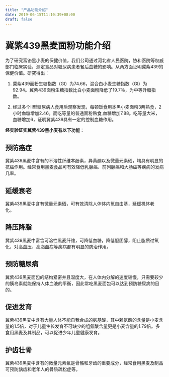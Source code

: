 ```yaml
---
title: "产品功能介绍"
date: 2019-06-15T11:10:39+08:00
draft: false
---
```


冀紫439黑麦面粉功能介绍
=======================

为了研究富铬黑小麦的保健价值，我们公司通过河北省人民医院，协和医院等权威部门临床实验，测定食品对糖尿病患者餐后血糖的影响。从两方面证明冀紫439的保健价值。研究得出：

1.  冀紫439面粉生糖指数（GI）为74.66，混合白小麦生糖指数（GI）为92.94。冀紫439面粉生糖指数比白小麦面粉降低了19.7％，为中等升糖指数。

2.  经过多个Ⅱ型糖尿病人食用后观察发现，每顿饭食用本黑小麦面粉3两熟食，2小时血糖增加2.46。而吃等量的普通面粉熟食,血糖增加7.88。吃等量大米，血糖增加6，证明冀紫439具有一定的控制血糖作用。

**经实验证实冀紫439黑小麦有以下功能**：

## 预防癌症

冀紫439黑麦中含有的不溶性纤维本酚素，异黄酮以及微量元素硒，均具有明显的抗癌作用。经常食用黑麦食品可有效降低乳腺癌、前列腺癌和大肠癌等疾病的发病几率。

## **延缓衰老**

冀紫439黑麦中含有微量元素硒，可有效清除人体体内氧自由基，延缓机体老化。 

## **降压降脂**

冀紫439黑麦中富含可溶性黑麦纤维，可降低血糖，降低胆固醇，阻止脂质过氧化，对高血压、高脂血症等疾病都有明显的防治作用。

## **预防糖尿病**

冀紫439黑麦面包的结构紧密并且湿度大，在人体内分解的速度较慢，只需要较少的胰岛素就能保持人体血液的平衡，因此常吃黑麦面包可以达到预防糖尿病的目的。 

## **促进发育**

冀紫439黑麦中含有大量人体不能自我合成的氨基酸，其中赖氨酸的含量是小麦含量的1.5倍，对于儿童生长发育不可缺少的组氨酸含量更是小麦含量的1.79倍。多食用黑麦及其制品，可以促进少年儿童健康发育。

## **护齿壮骨**

冀紫439黑麦中含有的微量元素氟是骨骼和牙齿的重要成分，经常食用黑麦及制品可预防龋齿和老年人的骨质疏松症等。
